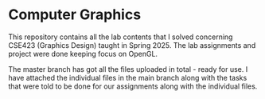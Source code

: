 # Computer Graphics
This repository contains all the lab contents that I solved concerning CSE423 (Graphics Design) taught in Spring 2025. The lab assignments and project were done keeping focus on OpenGL.

The master branch has got all the files uploaded in total - ready for use. I have attached the individual files in the main branch along with the tasks that were told to be done for our assignments along with the individual files. 

